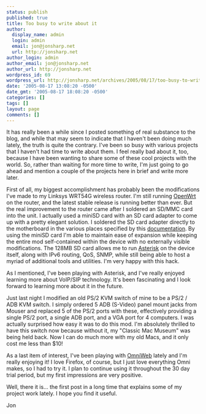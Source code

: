 ```yaml
---
status: publish
published: true
title: Too busy to write about it
author:
  display_name: admin
  login: admin
  email: jon@jonsharp.net
  url: http://jonsharp.net
author_login: admin
author_email: jon@jonsharp.net
author_url: http://jonsharp.net
wordpress_id: 69
wordpress_url: http://jonsharp.net/archives/2005/08/17/too-busy-to-write-about-it/
date: '2005-08-17 13:08:20 -0500'
date_gmt: '2005-08-17 18:08:20 -0500'
categories: []
tags: []
layout: page
comments: []
---
```

It has really been a while since I posted something of real substance to the blog, and while that may seem to indicate that I haven't been doing much lately, the truth is quite the contrary.  I've been so busy with various projects that I haven't had time to write about them.  I feel really bad about it, too, because I have been wanting to share some of these cool projects with the world.  So, rather than waiting for more time to write, I'm just going to go ahead and mention a couple of the projects here in brief and write more later.

First of all, my biggest accomplishment has probably been the modifications I've made to my Linksys WRT54G wireless router.  I'm still running [OpenWrt](http://www.openwrt.org) on the router, and the latest stable release is running better than ever.  But the real improvement to the router came after I soldered an SD/MMC card into the unit.  I actually used a miniSD card with an SD card adapter to come up with a pretty elegant solution.  I soldered the SD card adapter directly to the motherboard in the various places specified by this [documentation](http://openwrt.org/OpenWrtDocs/Customizing).  By using the miniSD card I'm able to maintain ease of expansion while keeping the entire mod self-contained within the device with no externally visible modifications.  The 128MB SD card allows me to run [Asterisk](http://www.asterisk.org) on the device itself, along with IPv6 routing, QoS, SNMP, while still being able to host a myriad of additional tools and utilities.  I'm very happy with this hack.

As I mentioned, I've been playing with Asterisk, and I've really enjoyed learning more about VoIP/SIP technology.  It's been fascinating and I look forward to learning more about it in the future.

Just last night I modified an old PS/2 KVM switch of mine to be a PS/2 / ADB KVM switch.  I simply ordered 5 ADB (S-Video) panel mount jacks from Mouser and replaced 5 of the PS/2 ports with these, effectively providing a single PS/2 port, a single ADB port, and a VGA port for 4 computers.  I was actually surprised how easy it was to do this mod.  I'm absolutely thrilled to have this switch now because without it, my "Classic Mac Museum" was being held back.  Now I can do much more with my old Macs, and it only cost me less than $10!

As a last item of interest, I've been playing with [OmniWeb](http://omnigroup.com/omniweb) lately and I'm really enjoying it!  I love Firefox, of course, but I just love everything Omni makes, so I had to try it.  I plan to continue using it throughout the 30 day trial period, but my first impressions are very positive.

Well, there it is... the first post in a long time that explains some of my project work lately.  I hope you find it useful.

Jon
